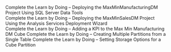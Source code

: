 Complete the Learn by Doing – Deploying the MaxMinManufacturingDM Project Using SQL Server Data Tools  
Complete the Learn by Doing – Deploying the MaxMinSalesDM Project Using the Analysis Services Deployment Wizard  
Complete the Learn by Doing – Adding a KPI to the Max Min Manufacturing DM Cube 
Complete the Learn by Doing – Creating Multiple Partitions from a Single Table 
Complete the Learn by Doing – Setting Storage Options for a Cube Partition 

